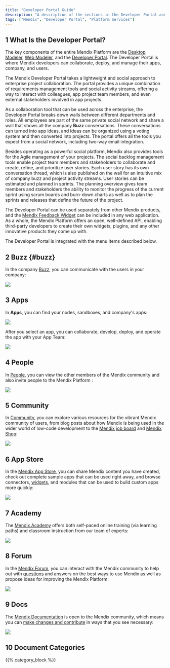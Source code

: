```yaml
---
title: "Developer Portal Guide"
description: "A description of the sections in the Developer Portal and links to more detail"
tags: ["Mendix", "Developer Portal", "Platform Services"]
---
```


## 1 What Is the Developer Portal?

The key components of the entire Mendix Platform are the [Desktop Modeler](/refguide/desktop-modeler), [Web Modeler](/refguide/web-modeler/), and the [Developer Portal](http://home.mendix.com). The Developer Portal is where Mendix developers can collaborate, deploy, and manage their apps, company, and users. 

The Mendix Developer Portal takes a lightweight and social approach to enterprise project collaboration. The portal provides a unique combination of requirements management tools and social activity streams, offering a way to interact with colleagues, app project team members, and even external stakeholders involved in app projects.

As a collaboration tool that can be used across the enterprise, the Developer Portal breaks down walls between different departments and roles. All employees are part of the same private social network and share a wall that shows all the company **Buzz** conversations. These conversations can turned into app ideas, and ideas can be organized using a voting system and then converted into projects. The portal offers all the tools you expect from a social network, including two-way email integration. 

Besides operating as a powerful social platform, Mendix also provides tools for the Agile management of your projects. The social backlog management tools enable project team members and stakeholders to collaborate and create, refine, and prioritize user stories. Each user story has its own conversation thread, which is also published on the wall for an intuitive mix of company buzz and project activity streams. User stories can be estimated and planned in sprints. The planning overview gives team members and stakeholders the ability to monitor the progress of the current sprint using scrum boards and burn-down charts as well as to plan the sprints and releases that define the future of the project.

The Developer Portal can be used separately from other Mendix products, and the [Mendix Feedback Widget](feedback/use-feedback-widget) can be included in any web application. As a whole, the Mendix Platform offers an open, well-defined API, enabling third-party developers to create their own widgets, plugins, and any other innovative products they come up with.

The Developer Portal is integrated with the menu items described below.

## 2 Buzz {#buzz}

In the company [Buzz](collaborate/buzz), you can communicate with the users in your company:

![](attachments/developerportal-buzz.png)

## 3 Apps

In **Apps**, you can find your nodes, sandboxes, and company's apps:

![](attachments/developerportal-apps.png)

After you select an app, you can collaborate, develop, deploy, and operate the app with your App Team:

![](attachments/apps.png)

## 4 People

In [People](mendix-profile/index#connections), you can view the other members of the Mendix community and also invite people to the Mendix Platform :

![](attachments/developerportal-people.png)

## 5 Community

In [Community](/developerportal/community-tools/index), you can explore various resources for the vibrant Mendix community of users, from blog posts about how Mendix is being used in the wider world of low-code development to the [Mendix job board](/developerportal/community-tools/the-mendix-job-board) and [Mendix Shop](https://shop.mendix.com/):

![](attachments/developerportal-community.png)

## 6 App Store

In the [Mendix App Store](/developerportal/app-store/app-store-overview), you can share Mendix content you have created, check out complete sample apps that can be used right away, and browse connectors, [widgets](https://appstore.home.mendix.com/link/app/48902/), and modules that can be used to build custom apps more quickly:

![](attachments/developerportal-app-store.png)

## 7 Academy 

The [Mendix Academy](https://gettingstarted.mendixcloud.com/link/home) offers both self-paced online training (via learning paths) and classroom instruction from our team of experts:

![](attachments/developerportal-academy.png)

## 8 Forum

In the [Mendix Forum](/developerportal/community-tools/mendix-forum), you can interact with the Mendix community to help out with [questions](https://forum.mendixcloud.com/link/questions/91882) and answers on the best ways to use Mendix as well as propose ideas for improving the Mendix Platform:

![](attachments/developerportal-forum.png)

## 9 Docs

The [Mendix Documentation](https://docs.mendix.com/) is open to the Mendix community, which means you can [make changes and contribute](/developerportal/community-documentation/contribute-to-the-mendix-documentation) in ways that you see necessary:

![](attachments/developerportal-docs.png)

## 10 Document Categories

{{% category_block %}}



